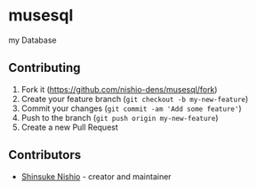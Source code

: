 # musesql

my Database

## Contributing

1. Fork it (<https://github.com/nishio-dens/musesql/fork>)
2. Create your feature branch (`git checkout -b my-new-feature`)
3. Commit your changes (`git commit -am 'Add some feature'`)
4. Push to the branch (`git push origin my-new-feature`)
5. Create a new Pull Request

## Contributors

- [Shinsuke Nishio](https://github.com/nishio-dens) - creator and maintainer
